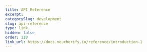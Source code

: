```yaml
---
title: API Reference
excerpt: 
categorySlug: development
slug: api-reference
type: link
hidden: false
order: 110
link_url: https://docs.voucherify.io/reference/introduction-1
---
```

